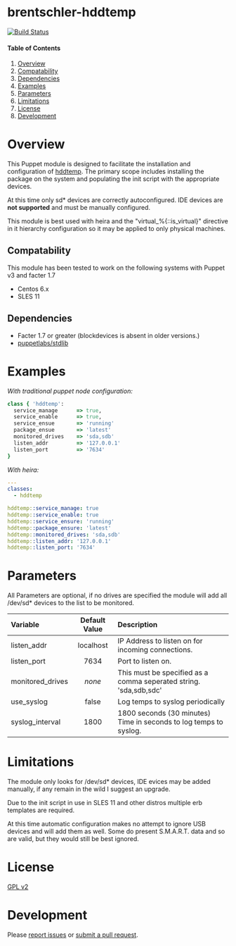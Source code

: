 # brentschler-hddtemp

[![Build Status](
https://api.travis-ci.org/phoenixv/hddtemp.png?branch=master)](https://travis-ci.org/phoenixv/hddtemp)

#### Table of Contents

1. [Overview](#overview)
2. [Compatability](#Compatability)
3. [Dependencies](#dependencies)
4. [Examples](#examples)
5. [Parameters](#parameters)
6. [Limitations](#limitations)
7. [License](#license)
8. [Development](#development)


# Overview

This Puppet module is designed to facilitate the installation and configuration of [hddtemp](https://savannah.nongnu.org/projects/hddtemp/). The primary scope includes installing the package on the system and populating the init script with the appropriate devices.

At this time only sd* devices are correctly autoconfigured. IDE devices are **not supported** and
must be manually configured.

This module is best used with heira and the "virtual_%{::is_virtual}" directive in it hierarchy configuration so it may be applied to only physical machines. 

## Compatability

This module has been tested to work on the following systems with Puppet v3 and facter 1.7

* Centos 6.x
* SLES 11
 
## Dependencies

- Facter 1.7 or greater (blockdevices is absent in older versions.)
- [puppetlabs/stdlib](https://github.com/puppetlabs/puppetlabs-stdlib)


# Examples

*With traditional puppet node configuration:*

```ruby
class { 'hddtemp':
  service_manage      => true,
  service_enable      => true,
  service_ensue       => 'running'
  package_ensue       => 'latest'
  monitored_drives    => 'sda,sdb'
  listen_addr         => '127.0.0.1'
  listen_port         => '7634'
}
```

*With heira:*

```yaml
---
classes:
  - hddtemp

hddtemp::service_manage: true
hddtemp::service_enable: true
hddtemp::service_ensure: 'running'
hddtemp::package_ensure: 'latest'
hddtemp::monitored_drives: 'sda,sdb'
hddtemp::listen_addr: '127.0.0.1'
hddtemp::listen_port: '7634'
```


# Parameters

All Parameters are optional, if no drives are specified the module will add all /dev/sd*
devices to the list to be monitored. 

|Variable | Default Value | Description |
|:--------|:-------------:|:------------|
| listen\_addr 		| localhost | IP Address to listen on for incoming connections. |
| listen\_port 		| 7634		| Port to listen on. |
| monitored\_drives | *none*	| This must be specified as a comma seperated string. 'sda,sdb,sdc' |
| use\_syslog 		| false 	| Log temps to syslog periodically | 
| syslog\_interval 	| 1800 | 1800 seconds (30 minutes) Time in seconds to log temps to syslog. |

# Limitations

The module only looks for /dev/sd* devices, IDE evices may be added manually, if any remain in
the wild I suggest an upgrade.

Due to the init script in use in SLES 11 and other distros multiple erb templates are required.

At this time automatic configuration makes no attempt to ignore USB devices and will add them as
well. Some do present S.M.A.R.T. data and so are valid, but they would still be best ignored.

# License

[GPL v2](http://www.gnu.org/licenses/gpl-2.0.html)

# Development

Please [report issues](https://github.com/phoenixv/hddtemp) or [submit a pull request](https://github.com/phoenixv/hddtemp/pulls).
